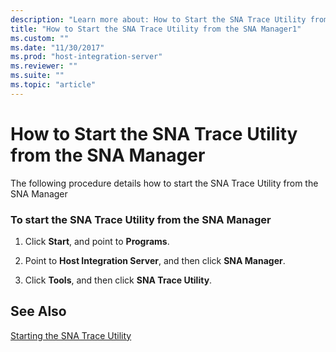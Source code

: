 ```yaml
---
description: "Learn more about: How to Start the SNA Trace Utility from the SNA Manager"
title: "How to Start the SNA Trace Utility from the SNA Manager1"
ms.custom: ""
ms.date: "11/30/2017"
ms.prod: "host-integration-server"
ms.reviewer: ""
ms.suite: ""
ms.topic: "article"
---
```

# How to Start the SNA Trace Utility from the SNA Manager
The following procedure details how to start the SNA Trace Utility from the SNA Manager  
  
### To start the SNA Trace Utility from the SNA Manager  
  
1.  Click **Start**, and point to **Programs**.  
  
2.  Point to **Host Integration Server**, and then click **SNA Manager**.  
  
3.  Click **Tools**, and then click **SNA Trace Utility**.  
  
## See Also  
 [Starting the SNA Trace Utility](../core/starting-the-sna-trace-utility1.md)
